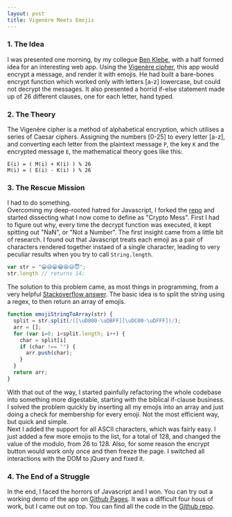 ```yaml
---
layout: post
title: Vigenère Meets Emojis
---
```


### 1. The Idea

I was presented one morning, by my collegue [Ben Klebe](https://github.com/benklebe/), with a half formed idea for an interesting web app. Using the [Vigenère cipher](https://en.wikipedia.org/wiki/Vigen%C3%A8re_cipher), this app would encrypt a message, and render it with emojis. He had built a bare-bones encrypt function which worked only with letters [a-z] lowercase, but could not decrypt the messages. It also presented a horrid if-else statement made up of 26 different clauses, one for each letter, hand typed.  

### 2. The Theory

The Vigenère cipher is a method of alphabetical encryption, which utilises a series of Caesar ciphers. Assigning the numbers [0-25] to every letter [a-z], and converting each letter from the plaintext message `P`, the key `K` and the encrypted message `E`, the mathematical theory goes like this:
 
```
E(i) = ( M(i) + K(i) ) % 26
M(i) = ( E(i) - K(i) ) % 26
```

### 3. The Rescue Mission

I had to do something.  
Overcoming my deep-rooted hatred for Javascript, I forked the [repo](https://github.com/SandPhoenix/emojicipher) and started dissecting what I now come to define as "Crypto Mess". First I had to figure out why, every time the decrypt function was executed, it kept spitting out "NaN", or "Not a Number". The first insight came from a little bit of research. I found out that Javascript treats each emoji as a pair of characters rendered together instaed of a single character, leading to very peculiar results when you try to call `String.length`.

```javascript 
var str = "😀😅😁😂😆😃😇";
str.length // returns 14;
```

The solution to this problem came, as most things in programming, from a very helpful [Stackoverflow answer](http://stackoverflow.com/questions/24531751/how-can-i-split-a-string-containing-emoji-into-an-array). The basic idea is to split the string using a regex, to then return an array of emojis.

```javascript
function emojiStringToArray(str) {
  split = str.split(/([\uD800-\uDBFF][\uDC00-\uDFFF])/);
  arr = [];
  for (var i=0; i<split.length; i++) {
    char = split[i]
    if (char !== "") {
      arr.push(char);
    }
  }
  return arr;
}
```

With that out of the way, I started painfully refactoring the whole codebase into something more digestable, starting with the biblical if-clause business.
I solved the problem quickly by inserting all my emojis into an array and just doing a check for membership for every emoji. Not the most efficient way, but quick and simple.  
Next I added the support for all ASCII characters, which was fairly easy. I just added a few more emojis to the list, for a total of 128, and changed the value of the modulo, from 26 to 128. Also, for some reason the encrypt button would work only once and then freeze the page. I switched all interactions with the DOM to jQuery and fixed it.

### 4. The End of a Struggle

In the end, I faced the horrors of Javascript and I won. You can try out a working demo of the app on [Github Pages](http://livepluscode.com/emojicipher). It was a difficult four hous of work, but I came out on top. You can find all the code in the [Github repo](https://github.com/SandPhoenix/emojicipher). 